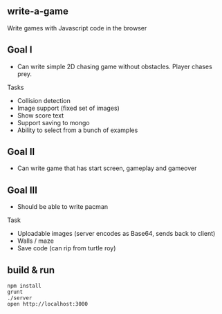 ## write-a-game

Write games with Javascript code in the browser

## Goal I

- Can write simple 2D chasing game without obstacles. Player chases prey.

Tasks

- Collision detection
- Image support (fixed set of images)
- Show score text
- Support saving to mongo
- Ability to select from a bunch of examples

## Goal II

- Can write game that has start screen, gameplay and gameover

## Goal III

- Should be able to write pacman

Task

- Uploadable images (server encodes as Base64, sends back to client)
- Walls / maze
- Save code (can rip from turtle roy)

## build & run

    npm install
    grunt
    ./server
    open http://localhost:3000
